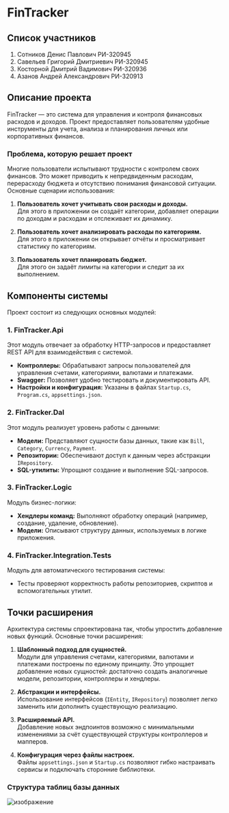 # FinTracker

## Список участников
1. Сотников Денис Павлович РИ-320945
2. Савельев Григорий Дмитриевич РИ-320945
3. Косторной Дмитрий Вадимович РИ-320936
4. Азанов Андрей Александрович РИ-320913

## Описание проекта

FinTracker — это система для управления и контроля финансовых расходов и доходов. Проект предоставляет пользователям удобные инструменты для учета, анализа и планирования личных или корпоративных финансов.

### Проблема, которую решает проект

Многие пользователи испытывают трудности с контролем своих финансов. Это может приводить к непредвиденным расходам, перерасходу бюджета и отсутствию понимания финансовой ситуации.  
Основные сценарии использования:

1. **Пользователь хочет учитывать свои расходы и доходы.**  
   Для этого в приложении он создаёт категории, добавляет операции по доходам и расходам и отслеживает их динамику.

2. **Пользователь хочет анализировать расходы по категориям.**  
   Для этого в приложении он открывает отчёты и просматривает статистику по категориям.

3. **Пользователь хочет планировать бюджет.**  
   Для этого он задаёт лимиты на категории и следит за их выполнением.

## Компоненты системы

Проект состоит из следующих основных модулей:

### 1. **FinTracker.Api**
Этот модуль отвечает за обработку HTTP-запросов и предоставляет REST API для взаимодействия с системой.
- **Контроллеры:** Обрабатывают запросы пользователей для управления счетами, категориями, валютами и платежами.
- **Swagger:** Позволяет удобно тестировать и документировать API.
- **Настройки и конфигурация:** Указаны в файлах `Startup.cs`, `Program.cs`, `appsettings.json`.

### 2. **FinTracker.Dal**
Этот модуль реализует уровень работы с данными:
- **Модели:** Представляют сущности базы данных, такие как `Bill`, `Category`, `Currency`, `Payment`.
- **Репозитории:** Обеспечивают доступ к данным через абстракции `IRepository`.
- **SQL-утилиты:** Упрощают создание и выполнение SQL-запросов.

### 3. **FinTracker.Logic**
Модуль бизнес-логики:
- **Хендлеры команд:** Выполняют обработку операций (например, создание, удаление, обновление).
- **Модели:** Описывают структуру данных, используемых в логике приложения.

### 4. **FinTracker.Integration.Tests**
Модуль для автоматического тестирования системы:
- Тесты проверяют корректность работы репозиториев, скриптов и вспомогательных утилит.

## Точки расширения

Архитектура системы спроектирована так, чтобы упростить добавление новых функций. Основные точки расширения:

1. **Шаблонный подход для сущностей.**  
   Модули для управления счетами, категориями, валютами и платежами построены по единому принципу. Это упрощает добавление новых сущностей: достаточно создать аналогичные модели, репозитории, контроллеры и хендлеры.

2. **Абстракции и интерфейсы.**  
   Использование интерфейсов (`IEntity`, `IRepository`) позволяет легко заменить или дополнить существующую реализацию.

3. **Расширяемый API.**  
   Добавление новых эндпоинтов возможно с минимальными изменениями за счёт существующей структуры контроллеров и мапперов.

4. **Конфигурация через файлы настроек.**  
   Файлы `appsettings.json` и `Startup.cs` позволяют гибко настраивать сервисы и подключать сторонние библиотеки.

### Структура таблиц базы данных
![изображение](https://github.com/user-attachments/assets/618df346-7d9d-4457-9d9d-c1943f7bdbc3)
